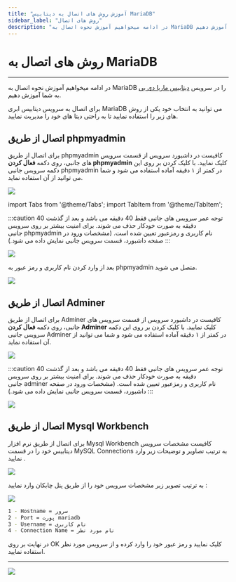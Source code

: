 ```yaml
---
title: "آموزش روش های اتصال به دیتابیس MariaDB"
sidebar_label: "روش های اتصال"
description: "در ادامه میخواهیم آموزش نحوه اتصال به MariaDB در سرویس ابری ماریا دی بی را به شما آموزش دهیم."
---
```


# روش های اتصال به MariaDB
---

در ادامه میخواهیم آموزش نحوه اتصال به MariaDB را در سرویس [ دیتابیس ماریا دی بی](https://chabokan.net/services/mariadb/) به شما آموزش دهیم.

برای اتصال به سرویس دیتابیس ابری MariaDB می توانید به انتخاب خود یکی از روش های زیر را استفاده نمایید تا به راحتی دیتا های خود را مدیریت نمایید.

## اتصال از طریق phpmyadmin

برای اتصال از طریق phpmyadmin کافیست در داشبورد سرویس از قسمت سرویس های جانبی، روی دکمه **فعال کردن phpmyadmin** کلیک نمایید. با کلیک کردن بر روی این دکمه سرویس جانبی phpmyadmin در کمتر از ۱ دقیقه آماده استفاده می شود و شما می توانید از آن استفاده نماید.

![](https://s1.chabokan.net/docs/images/my_sql_connect_1.jpg)

import Tabs from '@theme/Tabs';
import TabItem from '@theme/TabItem';

:::caution توجه
<Tabs>
  <TabItem value="عمر سرویس" label="عمر سرویس">عمر سرویس های جانبی فقط 40 دقیقه می باشد و بعد از گذشت 40 دقیقه به صورت خودکار حذف می شوند.</TabItem>
  <TabItem value="امنیت سرویس" label="امنیت سرویس">برای امنیت بیشتر بر روی سرویس جانبی phpmyadmin نام کاربری و رمزعبور تعیین شده است. (مشخصات ورود در صفحه داشبورد، قسمت سرویس جانبی نمایش داده می شود.)</TabItem>
</Tabs>
:::

![](https://s1.chabokan.net/docs/images/my_sql_connect_2.jpg)

بعد از وارد کردن نام کاربری و رمز عبور به phpmyadmin متصل می شوید.

![](https://s1.chabokan.net/docs/images/my_sql_connect_3.png)

## اتصال از طریق Adminer

برای اتصال از طریق Adminer کافیست در داشبورد سرویس از قسمت سرویس های جانبی، روی دکمه **فعال کردن Adminer** کلیک نمایید. با کلیک کردن بر روی این دکمه سرویس جانبی Adminer در کمتر از ۱ دقیقه آماده استفاده می شود و شما می توانید از آن استفاده نماید.

![](https://s1.chabokan.net/docs/images/adminer_001-1.jpg)

:::caution توجه
<Tabs>
  <TabItem value="عمر سرویس" label="عمر سرویس">عمر سرویس های جانبی فقط 40 دقیقه می باشد و بعد از گذشت 40 دقیقه به صورت خودکار حذف می شوند.</TabItem>
  <TabItem value="امنیت سرویس" label="امنیت سرویس">برای امنیت بیشتر بر روی سرویس جانبی adminer نام کاربری و رمزعبور تعیین شده است. (مشخصات ورود در صفحه داشبورد، قسمت سرویس جانبی نمایش داده می شود.)</TabItem>
</Tabs>
:::

![](https://s1.chabokan.net/docs/images/my_sql_connect_5-edited.jpg)


## اتصال از طریق Mysql Workbench

برای اتصال از طریق نرم افزار Mysql Workbench کافیست مشخصات سرویس دیتابیس خود را در قسمت MySQL Connections به ترتیب تصاویر و توضیحات زیر وارد نمایید .

![](https://s1.chabokan.net/docs/images/1.png)

به ترتیب تصویر زیر مشخصات سرویس خود را از طریق پنل چابکان وارد نمایید :

![](https://s1.chabokan.net/docs/images/Mariadbpr-1.png)

```bash
1 - Hostname = سرور
2 - Port = پورت mariadb
3 - Username = نام کاربری
4 - Connection Name = نام مورد نظر
```

در نهایت بر روی OK کلیک نمایید و رمز عبور خود را وارد کرده و از سرویس مورد نظر استفاده نمایید.

---
<a href="https://hub.chabokan.net/fa/services/create/mariadb" ><img src="https://s1.chabokan.net/docs/images/mariadb-banner.png" /></a>